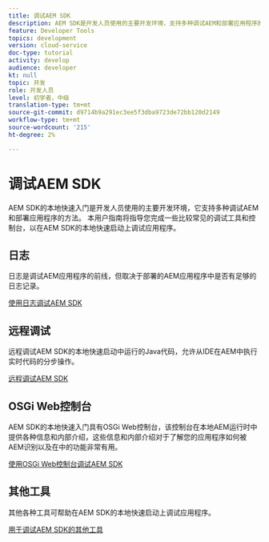 ```yaml
---
title: 调试AEM SDK
description: AEM SDK是开发人员使用的主要开发环境，支持多种调试AEM和部署应用程序的方法。
feature: Developer Tools
topics: development
version: cloud-service
doc-type: tutorial
activity: develop
audience: developer
kt: null
topic: 开发
role: 开发人员
level: 初学者，中级
translation-type: tm+mt
source-git-commit: d9714b9a291ec3ee5f3dba9723de72bb120d2149
workflow-type: tm+mt
source-wordcount: '215'
ht-degree: 2%

---
```



# 调试AEM SDK

AEM SDK的本地快速入门是开发人员使用的主要开发环境，它支持多种调试AEM和部署应用程序的方法。 本用户指南将指导您完成一些比较常见的调试工具和控制台，以在AEM SDK的本地快速启动上调试应用程序。

## 日志

日志是调试AEM应用程序的前线，但取决于部署的AEM应用程序中是否有足够的日志记录。

[使用日志调试AEM SDK](./logs.md)

## 远程调试

远程调试AEM SDK的本地快速启动中运行的Java代码，允许从IDE在AEM中执行实时代码的分步操作。

[远程调试AEM SDK](./remote-debugging.md)

## OSGi Web控制台

AEM SDK的本地快速入门具有OSGi Web控制台，该控制台在本地AEM运行时中提供各种信息和内部介绍，这些信息和内部介绍对于了解您的应用程序如何被AEM识别以及在中的功能非常有用。

[使用OSGi Web控制台调试AEM SDK](./osgi-web-consoles.md)

## 其他工具

其他各种工具可帮助在AEM SDK的本地快速启动上调试应用程序。

[用于调试AEM SDK的其他工具](./other-tools.md)
